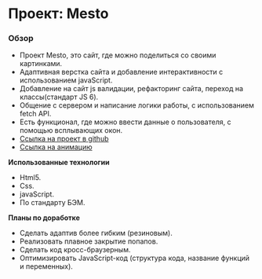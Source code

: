 # Проект: Mesto

### Обзор

* Проект Mesto, это сайт, где можно поделиться со своими картинками. 
* Адаптивная верстка сайта и добавление интерактивности с использованием javaScript.
* Добавление на сайт js валидации, рефакторинг сайта, переход на классы(стандарт JS 6).
* Общение с сервером и написание логики работы, с использованием fetch API.
* Есть функционал, где можно ввести данные о пользователя, с помощью всплывающих окон. 
* [Ссылка на проект в github](https://meder84.github.io/mesto/index.html)
* [Ссылка на анимацию](https://vk.com/s/v1/doc/_ov48ZffvW32GdzWyA39JYlg2euDdJ6zKWJkQslXLwMuRbxfn88)

**Использованные технологии**
* Html5.
* Css.
* javaScript.
* По стандарту БЭМ.

**Планы по доработке**
* Сделать адаптив более гибким (резиновым).
* Реализовать плавное закрытие попапов.
* Сделать код кросс-браузерным.
* Оптимизировать JavaScript-код (структура кода, название функций и переменных).


